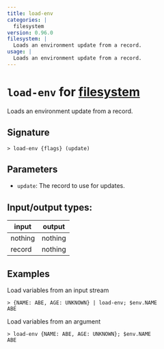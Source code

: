 ```yaml
---
title: load-env
categories: |
  filesystem
version: 0.96.0
filesystem: |
  Loads an environment update from a record.
usage: |
  Loads an environment update from a record.
---
```

<!-- This file is automatically generated. Please edit the command in https://github.com/nushell/nushell instead. -->

# `load-env` for [filesystem](/commands/categories/filesystem.md)

<div class='command-title'>Loads an environment update from a record.</div>

## Signature

```> load-env {flags} (update)```

## Parameters

 -  `update`: The record to use for updates.


## Input/output types:

| input   | output  |
| ------- | ------- |
| nothing | nothing |
| record  | nothing |
## Examples

Load variables from an input stream
```nu
> {NAME: ABE, AGE: UNKNOWN} | load-env; $env.NAME
ABE
```

Load variables from an argument
```nu
> load-env {NAME: ABE, AGE: UNKNOWN}; $env.NAME
ABE
```
